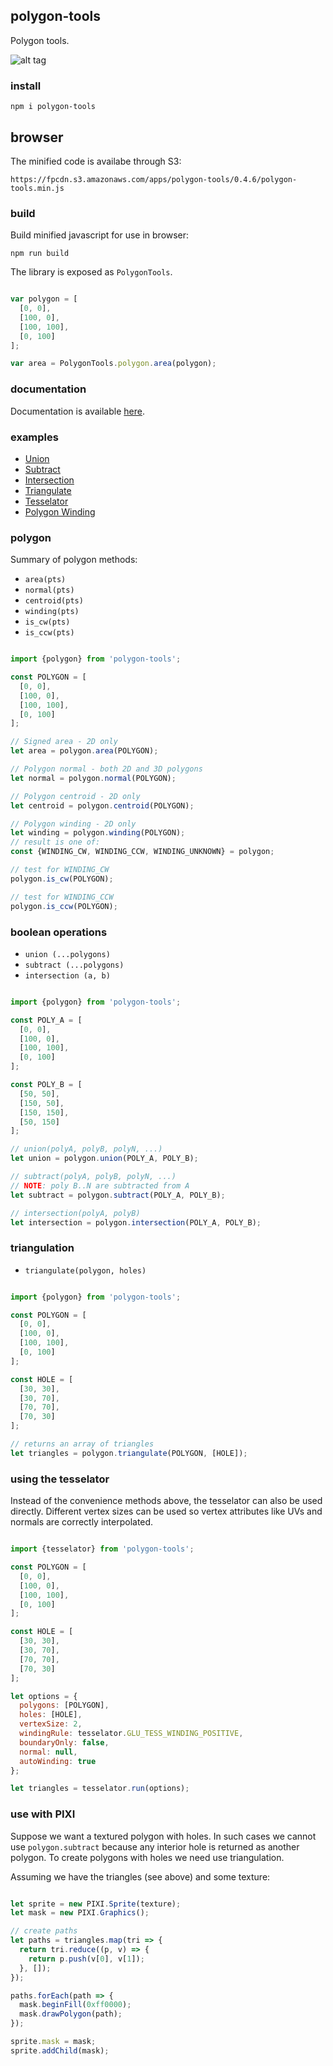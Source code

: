 ## polygon-tools

Polygon tools.

![alt tag](https://content.screencast.com/users/TimKnip/folders/Jing/media/501cc1bd-f6ef-43bc-adf5-fc7d9b6ae4f9/2017-04-22_1525.png)

### install

    npm i polygon-tools

## browser

The minified code is availabe through S3:

    https://fpcdn.s3.amazonaws.com/apps/polygon-tools/0.4.6/polygon-tools.min.js

### build

Build minified javascript for use in browser:

    npm run build

The library is exposed as ```PolygonTools```.

```javascript

var polygon = [
  [0, 0],
  [100, 0],
  [100, 100],
  [0, 100]
];

var area = PolygonTools.polygon.area(polygon);

```

### documentation

Documentation is available [here](https://floorplanner.github.io/polygon-tools/).

### examples

-  [Union](https://jsfiddle.net/timknip/2tjkuvvj/)
-  [Subtract](https://jsfiddle.net/timknip/jz7do1fy/)
-  [Intersection](https://jsfiddle.net/timknip/fqh3d0t1/)
-  [Triangulate](https://jsfiddle.net/timknip/hs2adah7/)
-  [Tesselator](https://jsfiddle.net/timknip/4Lv0wd3q/)
-  [Polygon Winding](https://jsfiddle.net/timknip/yuqa3o40/)

### polygon

Summary of polygon methods:

-  ```area(pts)```
-  ```normal(pts)```
-  ```centroid(pts)```
-  ```winding(pts)```
-  ```is_cw(pts)```
-  ```is_ccw(pts)```

```javascript

import {polygon} from 'polygon-tools';

const POLYGON = [
  [0, 0],
  [100, 0],
  [100, 100],
  [0, 100]
];

// Signed area - 2D only
let area = polygon.area(POLYGON);

// Polygon normal - both 2D and 3D polygons
let normal = polygon.normal(POLYGON);

// Polygon centroid - 2D only
let centroid = polygon.centroid(POLYGON);

// Polygon winding - 2D only
let winding = polygon.winding(POLYGON);
// result is one of:
const {WINDING_CW, WINDING_CCW, WINDING_UNKNOWN} = polygon;

// test for WINDING_CW
polygon.is_cw(POLYGON);

// test for WINDING_CCW
polygon.is_ccw(POLYGON);

```

### boolean operations

-  ```union (...polygons)```
-  ```subtract (...polygons)```
-  ```intersection (a, b)```

```javascript

import {polygon} from 'polygon-tools';

const POLY_A = [
  [0, 0],
  [100, 0],
  [100, 100],
  [0, 100]
];

const POLY_B = [
  [50, 50],
  [150, 50],
  [150, 150],
  [50, 150]
];

// union(polyA, polyB, polyN, ...)
let union = polygon.union(POLY_A, POLY_B);

// subtract(polyA, polyB, polyN, ...)
// NOTE: poly B..N are subtracted from A
let subtract = polygon.subtract(POLY_A, POLY_B);

// intersection(polyA, polyB)
let intersection = polygon.intersection(POLY_A, POLY_B);
```

### triangulation

-  ```triangulate(polygon, holes)```

```javascript

import {polygon} from 'polygon-tools';

const POLYGON = [
  [0, 0],
  [100, 0],
  [100, 100],
  [0, 100]
];

const HOLE = [
  [30, 30],
  [30, 70],
  [70, 70],
  [70, 30]
];

// returns an array of triangles
let triangles = polygon.triangulate(POLYGON, [HOLE]);

```

### using the tesselator

Instead of the convenience methods above, the tesselator
can also be used directly. Different vertex sizes can be used so vertex
attributes like UVs and normals are correctly interpolated.

```javascript

import {tesselator} from 'polygon-tools';

const POLYGON = [
  [0, 0],
  [100, 0],
  [100, 100],
  [0, 100]
];

const HOLE = [
  [30, 30],
  [30, 70],
  [70, 70],
  [70, 30]
];

let options = {
  polygons: [POLYGON],
  holes: [HOLE],
  vertexSize: 2,
  windingRule: tesselator.GLU_TESS_WINDING_POSITIVE,
  boundaryOnly: false,
  normal: null,
  autoWinding: true
};

let triangles = tesselator.run(options);

```

### use with PIXI

Suppose we want a textured polygon with holes. In such cases we cannot
use ```polygon.subtract``` because any interior hole is returned as another
polygon. To create polygons with holes we need use triangulation.

Assuming we have the triangles (see above) and some texture:

```javascript

let sprite = new PIXI.Sprite(texture);
let mask = new PIXI.Graphics();

// create paths
let paths = triangles.map(tri => {
  return tri.reduce((p, v) => {
    return p.push(v[0], v[1]);
  }, []);
});

paths.forEach(path => {
  mask.beginFill(0xff0000);
  mask.drawPolygon(path);
});

sprite.mask = mask;
sprite.addChild(mask);

```
